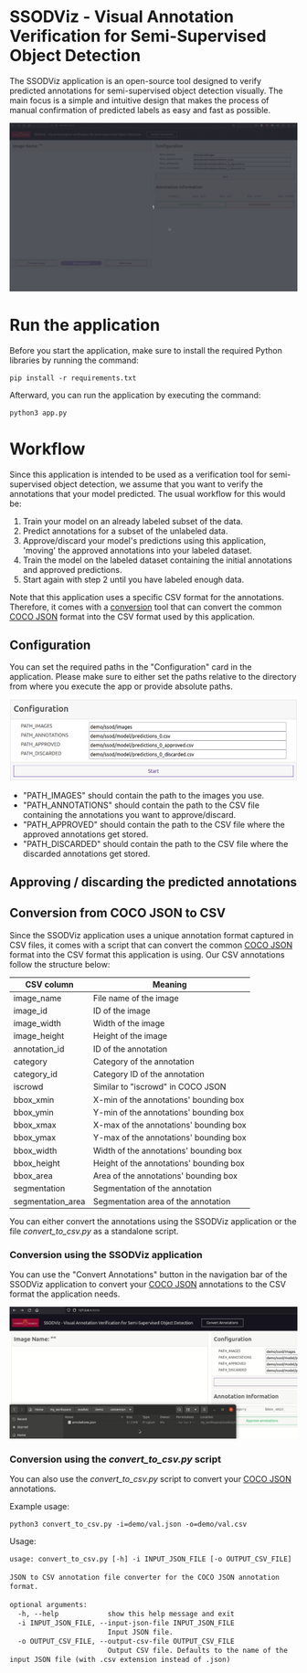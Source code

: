 # SSODViz - Visual Annotation Verification for Semi-Supervised Object Detection

The SSODViz application is an open-source tool designed to verify predicted annotations for semi-supervised object detection visually. The main focus is a simple and intuitive design that makes the process of manual confirmation of predicted labels as easy and fast as possible.

![Preview GIF](other/preview.gif)

# Run the application

Before you start the application, make sure to install the required Python libraries by running the command:

```
pip install -r requirements.txt
```

Afterward, you can run the application by executing the command:

```
python3 app.py
```

# Workflow

Since this application is intended to be used as a verification tool for semi-supervised object detection, we assume that you want to verify the annotations that your model predicted. The usual workflow for this would be:

1. Train your model on an already labeled subset of the data.
2. Predict annotations for a subset of the unlabeled data.
3. Approve/discard your model's predictions using this application, 'moving' the approved annotations into your labeled dataset.
4. Train the model on the labeled dataset containing the initial annotations and approved predictions.
5. Start again with step 2 until you have labeled enough data.

Note that this application uses a specific CSV format for the annotations. Therefore, it comes with a [conversion](#conversion-from-coco-json-to-csv) tool that can convert the common [COCO JSON](https://cocodataset.org/#format-data) format into the CSV format used by this application.

## Configuration

You can set the required paths in the "Configuration" card in the application. Please make sure to either set the paths relative to the directory from where you execute the app or provide absolute paths.

![Configuration PNG](other/configuration.png)

- "PATH_IMAGES" should contain the path to the images you use.
- "PATH_ANNOTATIONS" should contain the path to the CSV file containing the annotations you want to approve/discard.
- "PATH_APPROVED" should contain the path to the CSV file where the approved annotations get stored.
- "PATH_DISCARDED" should contain the path to the CSV file where the discarded annotations get stored.

## Approving / discarding the predicted annotations

## Conversion from COCO JSON to CSV

Since the SSODViz application uses a unique annotation format captured in CSV files, it comes with a script that can convert the common [COCO JSON](https://cocodataset.org/#format-data) format into the CSV format this application is using. Our CSV annotations follow the structure below:

| CSV column        | Meaning                                   |
| ----------------- | ----------------------------------------- |
| image_name        | File name of the image                    | 
| image_id          | ID of the image                           |
| image_width       | Width of the image                        |
| image_height      | Height of the image                       |
| annotation_id     | ID of the annotation                      |
| category          | Category of the annotation                |
| category_id       | Category ID of the annotation             |
| iscrowd           | Similar to "iscrowd" in COCO JSON         |
| bbox_xmin         | X-min of the annotations' bounding box    | 
| bbox_ymin         | Y-min of the annotations' bounding box    | 
| bbox_xmax         | X-max of the annotations' bounding box    | 
| bbox_ymax         | Y-max of the annotations' bounding box    | 
| bbox_width        | Width of the annotations' bounding box    | 
| bbox_height       | Height of the annotations' bounding box   | 
| bbox_area         | Area of the annotations' bounding box     | 
| segmentation      | Segmentation of the annotation            |
| segmentation_area | Segmentation area of the annotation       |

You can either convert the annotations using the SSODViz application or the file *convert_to_csv.py* as a standalone script.

### Conversion using the SSODViz application

You can use the "Convert Annotations" button in the navigation bar of the SSODViz application to convert your [COCO JSON](https://cocodataset.org/#format-data) annotations to the CSV format the application needs.

![Conversion GIF](other/conversion.gif)

### Conversion using the *convert_to_csv.py* script

You can also use the *convert_to_csv.py* script to convert your [COCO JSON](https://cocodataset.org/#format-data) annotations.

Example usage:
```
python3 convert_to_csv.py -i=demo/val.json -o=demo/val.csv
```

Usage:
```
usage: convert_to_csv.py [-h] -i INPUT_JSON_FILE [-o OUTPUT_CSV_FILE]

JSON to CSV annotation file converter for the COCO JSON annotation format.

optional arguments:
  -h, --help            show this help message and exit
  -i INPUT_JSON_FILE, --input-json-file INPUT_JSON_FILE
                        Input JSON file.
  -o OUTPUT_CSV_FILE, --output-csv-file OUTPUT_CSV_FILE
                        Output CSV file. Defaults to the name of the input JSON file (with .csv extension instead of .json)
```

